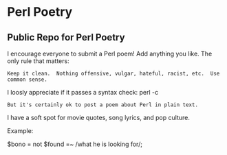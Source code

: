 Perl Poetry
===========


Public Repo for Perl Poetry
---------------------------


I encourage everyone to submit a Perl poem!  Add anything you like.  The only rule that matters: 
````
Keep it clean.  Nothing offensive, vulgar, hateful, racist, etc.  Use common sense.
````

I loosly appreciate if it passes a syntax check:  perl -c

````
But it's certainly ok to post a poem about Perl in plain text.
````

I have a soft spot for movie quotes, song lyrics, and pop culture.

Example:

$bono = not $found =~ /what he is looking for/;  

